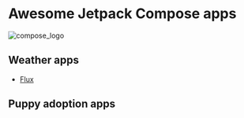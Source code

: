 # Awesome Jetpack Compose apps

![compose_logo](https://github.com/hadiyarajesh/awesome-compose/blob/main/assets/jetpack_compose_logo.png)

## Weather apps
- [Flux](https://github.com/fidloo/flux)

## Puppy adoption apps

##

